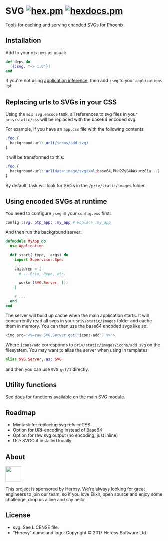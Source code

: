 # SVG  [![hex.pm](https://img.shields.io/hexpm/v/svg.svg?style=flat-square)](https://hex.pm/packages/svg) [![hexdocs.pm](https://img.shields.io/badge/docs-latest-green.svg?style=flat-square)](https://hexdocs.pm/svg)


Tools for caching and serving encoded SVGs for Phoenix.

## Installation

Add to your `mix.exs` as usual:
```elixir
def deps do
  [{:svg, "~> 1.0"}]
end
```
If you're not using [application inference](https://elixir-lang.org/blog/2017/01/05/elixir-v1-4-0-released/#application-inference), then add `:svg` to your `applications` list.

## Replacing urls to SVGs in your CSS

Using the `mix svg.encode` task, all references to svg files in your `priv/static/css` will be replaced with the base64 encoded svg.

For example, if you have an `app.css` file with the following contents:

```css
.foo {
  background-url: url(/icons/add.svg)
}
```

it will be transformed to this:

```css
.foo {
  background-url: url(data:image/svg+xml;base64,PHN2ZyB4bWxucz0ia...)
}
```

By default, task will look for SVGs in the `/priv/static/images` folder.

## Using encoded SVGs at runtime

You need to configure `:svg` in your `config.exs` first:

```elixir
config :svg, otp_app: :my_app # Replace :my_app
```

And then run the background server:

```elixir
defmodule MyApp do
  use Application

  def start(_type, _args) do
    import Supervisor.Spec

    children = [
      # .. Ecto, Repo, etc.

      worker(SVG.Server, [])
    ]

    # ...
  end
end
```

The server will build up cache when the main application starts. It will concurrently read all svgs in your `priv/static/images` folder and cache them in memory. You can then use the base64 encoded svgs like so:

```elixir
<img src="<%=raw SVG.Server.get("icons/add") %>">
```

Where `icons/add` corresponds to `priv/static/images/icons/add.svg` on the filesystem. You may want to alias the server when using in templates:

```elixir
alias SVG.Server, as: SVG
```
and then you can use `SVG.get/1` directly.

## Utility functions

See [docs](https://hexdocs.pm/svg/SVG.html) for functions available on the main SVG module.

## Roadmap

- ~~Mix task for replacing svg refs in CSS~~
- Option for URI-encoding instead of Base64
- Option for raw svg output (no encoding, just inline)
- Use SVGO if installed locally

## About

<img src="https://app.heresy.io/images/logo-dark.svg" height="50px">

This project is sponsored by [Heresy](http://heresy.io). We're always looking for great engineers to join our team, so if you love Elixir, open source and enjoy some challenge, drop us a line and say hello!

## License

- svg: See LICENSE file.
- "Heresy" name and logo: Copyright © 2017 Heresy Software Ltd


